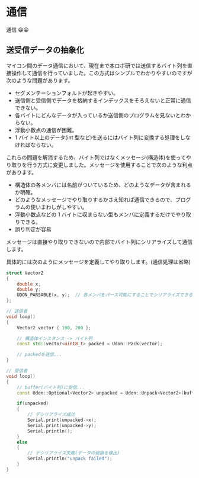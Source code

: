 # 通信

通信 😀😀

## 送受信データの抽象化

マイコン間のデータ通信において、現在まで本ロボ研では送信するバイト列を直接操作して通信を行っていました。この方式はシンプルでわかりやすいのですが次のような問題があります。

- セグメンテーションフォルトが起きやすい。
- 送信側と受信側でデータを格納するインデックスをそろえないと正常に通信できない。
- 各バイトにどんなデータが入っているか送信側のプログラムを見ないとわからない。
- 浮動小数点の通信が困難。
- 1 バイト以上のデータ(int 型など)を送るにはバイト列に変換する処理をしなければならない。

これらの問題を解消するため、バイト列ではなくメッセージ(構造体)を使ってやり取りを行う方式に変更しました。メッセージを使用することで次のような利点があります。

- 構造体の各メンバには名前がついているため、どのようなデータが含まれるか明確。
- どのようなメッセージでやり取りするかさえ知れば通信できるので、プログラムの使いまわしがしやすい。
- 浮動小数点などの 1 バイトに収まらない型もメンバに定義するだけでやり取りできる。
- 誤り判定が容易

メッセージは直接やり取りできないので内部でバイト列にシリアライズして通信します。

具体的には次のようにメッセージを定義してやり取りします。(通信処理は省略)

```cpp
struct Vector2
{
    double x;
    double y;
    UDON_PARSABLE(x, y);  // 各メンバをパース可能にすることでシリアライズできるようになります。
};
```

```cpp
// 送信者
void loop()
{
    Vector2 vector { 100, 200 };

    // 構造体インスタンス -> バイト列
    const std::vector<uint8_t> packed = Udon::Pack(vector);

    // packedを送信...
}

// 受信者
void loop()
{
    // buffer(バイト列)に受信...
    const Udon::Optional<Vector2> unpacked = Udon::Unpack<Vector2>(buffer);

    if(unpacked)
    {
        // デシリアライズ成功
        Serial.print(unpacked->x);
        Serial.print(unpacked->y);
        Serial.println();
    }
    else
    {
        // デシリアライズ失敗(データの破損を検出)
        Serial.println("unpack failed");
    }
}
```

